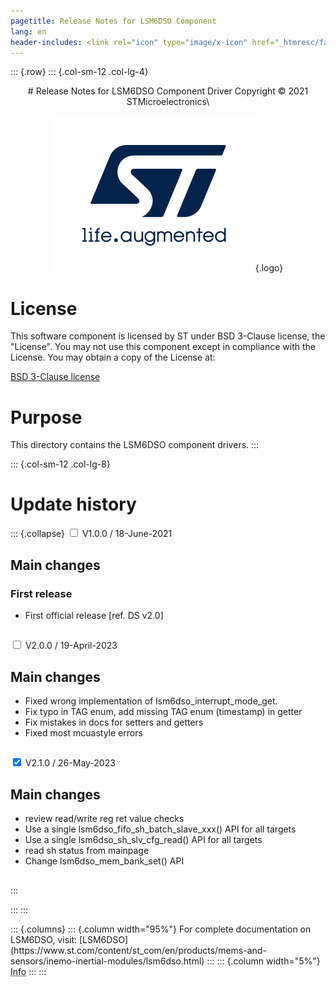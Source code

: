```yaml
---
pagetitle: Release Notes for LSM6DSO Component
lang: en
header-includes: <link rel="icon" type="image/x-icon" href="_htmresc/favicon.png" />
---
```


::: {.row}
::: {.col-sm-12 .col-lg-4}

<center>
# Release Notes for LSM6DSO Component Driver
Copyright &copy; 2021 STMicroelectronics\

[![ST logo](_htmresc/st_logo_2020.png)](https://www.st.com){.logo}
</center>

# License

This software component is licensed by ST under BSD 3-Clause license, the "License".
You may not use this component except in compliance with the License. You may obtain a copy of the License at:

[BSD 3-Clause license](https://opensource.org/licenses/BSD-3-Clause)

# Purpose

This directory contains the LSM6DSO component drivers.
:::

::: {.col-sm-12 .col-lg-8}
# Update history

::: {.collapse}
<input type="checkbox" id="collapse-section1" aria-hidden="true">
<label for="collapse-section1" aria-hidden="true">V1.0.0 / 18-June-2021</label>
<div>			

## Main changes

### First release

- First official release [ref. DS v2.0]

##

</div>

<input type="checkbox" id="collapse-section2" aria-hidden="true">
<label for="collapse-section2" aria-hidden="true">V2.0.0 / 19-April-2023</label>
<div>			

## Main changes

- Fixed wrong implementation of lsm6dso_interrupt_mode_get.
- Fix typo in TAG enum, add missing TAG enum (timestamp) in getter
- Fix mistakes in docs for setters and getters
- Fixed most mcuastyle errors

##

</div>

<input type="checkbox" id="collapse-section3" checked aria-hidden="true">
<label for="collapse-section3" aria-hidden="true">V2.1.0 / 26-May-2023</label>
<div>			

## Main changes

- review read/write reg ret value checks
- Use a single lsm6dso_fifo_sh_batch_slave_xxx() API for all targets
- Use a single lsm6dso_sh_slv_cfg_read() API for all targets
- read sh status from mainpage
- Change lsm6dso_mem_bank_set() API

##

</div>
:::

:::
:::

<footer class="sticky">
::: {.columns}
::: {.column width="95%"}
For complete documentation on LSM6DSO,
visit:
[LSM6DSO](https://www.st.com/content/st_com/en/products/mems-and-sensors/inemo-inertial-modules/lsm6dso.html)
:::
::: {.column width="5%"}
<abbr title="Based on template cx566953 version 2.0">Info</abbr>
:::
:::
</footer>
